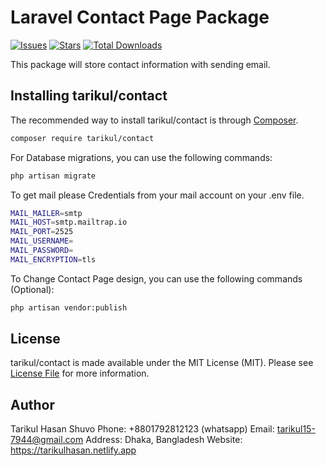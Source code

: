 
# Laravel Contact Page Package

[![Issues](https://img.shields.io/github/issues/TarikulHasanShuvo/laravel-package-development.svg?style=flat-square)](https://github.com/TarikulHasanShuvo/laravel-package-development/issues)
[![Stars](https://img.shields.io/github/stars/TarikulHasanShuvo/laravel-package-development.svg?style=flat-square)](https://github.com/TarikulHasanShuvo/laravel-package-development/stargazers)
[![Total Downloads](https://img.shields.io/packagist/dt/tarikul/contact.svg?style=flat-square)](https://packagist.org/packages/tarikul/contact)



This package will store contact information with sending email.


## Installing tarikul/contact

The recommended way to install tarikul/contact is through
[Composer](https://getcomposer.org/).

```bash
composer require tarikul/contact
```

For Database migrations, you can use the following commands:

```bash
php artisan migrate
```

To get mail please Credentials from your mail account on your .env file.

```bash
MAIL_MAILER=smtp
MAIL_HOST=smtp.mailtrap.io
MAIL_PORT=2525
MAIL_USERNAME=
MAIL_PASSWORD=
MAIL_ENCRYPTION=tls
````


To Change Contact Page design, you can use the following commands (Optional):

```bash
php artisan vendor:publish 
```

## License

tarikul/contact is made available under the MIT License (MIT). Please see [License File](LICENSE) for more information.

## Author
Tarikul Hasan Shuvo
Phone: +8801792812123 (whatsapp)
Email: tarikul15-7944@gmail.com
Address: Dhaka, Bangladesh
Website: https://tarikulhasan.netlify.app
